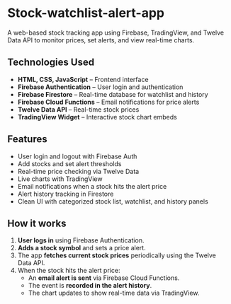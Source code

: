 # Stock-watchlist-alert-app
A web-based stock tracking app using Firebase, TradingView, and Twelve Data API to monitor prices, set alerts, and view real-time charts.

## Technologies Used

- **HTML, CSS, JavaScript** – Frontend interface
- **Firebase Authentication** – User login and authentication
- **Firebase Firestore** – Real-time database for watchlist and history
- **Firebase Cloud Functions** – Email notifications for price alerts
- **Twelve Data API** – Real-time stock prices
- **TradingView Widget** – Interactive stock chart embeds

## Features

-  User login and logout with Firebase Auth  
-  Add stocks and set alert thresholds  
-  Real-time price checking via Twelve Data  
-  Live charts with TradingView  
-  Email notifications when a stock hits the alert price  
-  Alert history tracking in Firestore  
-  Clean UI with categorized stock list, watchlist, and history panels

## How it works

1. **User logs in** using Firebase Authentication.  
2. **Adds a stock symbol** and sets a price alert.  
3. The app **fetches current stock prices** periodically using the Twelve Data API.  
4. When the stock hits the alert price:
   - An **email alert is sent** via Firebase Cloud Functions.
   - The event is **recorded in the alert history**.
   - The chart updates to show real-time data via TradingView.
